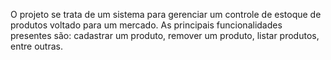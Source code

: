 O projeto se trata de um sistema para gerenciar um controle de estoque de produtos voltado para um mercado. As principais funcionalidades presentes são: cadastrar um produto, remover um produto, listar produtos, entre outras. 
